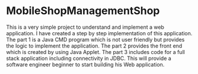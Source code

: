 # MobileShopManagementShop

This is a very simple project to understand and implement a web application. I have created a step by step implementation of this application. The part 1 is a Java CMD program which is not user friendly but provides the logic to implement the application. The part 2 provides the front end which is created by using Java Applet. The part 3 includes code for a full stack application including connectivity in JDBC. This will provide a software engineer beginner to start building his Web application.
